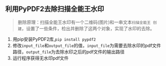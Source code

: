 ## 利用PyPDF2去除扫描全能王水印
> 删除原理：扫描全能王水印有一个二维码(图片)和一串文本`扫描全能王 创建`，设置了一些条件，检出并删除了这两个对象，实现了水印的去除。
1. 用pip安装PyPDF2库,`pip install pypdf2`
2. 修改`input_file`和`output_file`的值，`input_file`为需要去除水印的pdf文件路径，`output_file`为去除水印之后的pdf文件的输出路径
3. 运行程序获得无水印pdf文件

